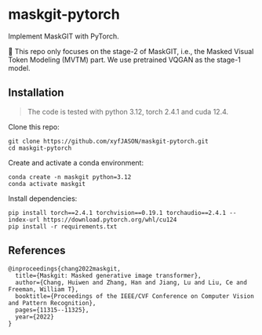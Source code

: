 # maskgit-pytorch

Implement MaskGIT with PyTorch.

🌟 This repo only focuses on the stage-2 of MaskGIT, i.e., the Masked Visual Token Modeling (MVTM) part. We use pretrained VQGAN as the stage-1 model.



## Installation

> The code is tested with python 3.12, torch 2.4.1 and cuda 12.4.

Clone this repo:

```shell
git clone https://github.com/xyfJASON/maskgit-pytorch.git
cd maskgit-pytorch
```

Create and activate a conda environment:

```shell
conda create -n maskgit python=3.12
conda activate maskgit
```

Install dependencies:

```shell
pip install torch==2.4.1 torchvision==0.19.1 torchaudio==2.4.1 --index-url https://download.pytorch.org/whl/cu124
pip install -r requirements.txt
```



## References

```
@inproceedings{chang2022maskgit,
  title={Maskgit: Masked generative image transformer},
  author={Chang, Huiwen and Zhang, Han and Jiang, Lu and Liu, Ce and Freeman, William T},
  booktitle={Proceedings of the IEEE/CVF Conference on Computer Vision and Pattern Recognition},
  pages={11315--11325},
  year={2022}
}
```
